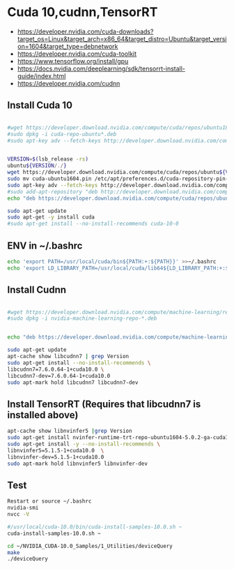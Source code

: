 Cuda 10,cudnn,TensorRT
======================
 * https://developer.nvidia.com/cuda-downloads?target_os=Linux&target_arch=x86_64&target_distro=Ubuntu&target_version=1604&target_type=debnetwork
 * https://developer.nvidia.com/cuda-toolkit
 * https://www.tensorflow.org/install/gpu
 * https://docs.nvidia.com/deeplearning/sdk/tensorrt-install-guide/index.html
 * https://developer.nvidia.com/cudnn


Install Cuda 10
---------------
```bash

#wget https://developer.download.nvidia.com/compute/cuda/repos/ubuntu1804/x86_64/cuda-repo-ubuntu1604_10.1.168-1_amd64.deb
#sudo dpkg -i cuda-repo-ubuntu*.deb
#sudo apt-key adv --fetch-keys http://developer.download.nvidia.com/compute/cuda/repos/ubuntu${VERSION/./}/x86_64/7fa2af80.pub


VERSION=$(lsb_release -rs)
ubuntu${VERSION/./}
wget https://developer.download.nvidia.com/compute/cuda/repos/ubuntu${VERSION/./}/x86_64/cuda-ubuntu1604.pin
sudo mv cuda-ubuntu1604.pin /etc/apt/preferences.d/cuda-repository-pin-600
sudo apt-key adv --fetch-keys http://developer.download.nvidia.com/compute/cuda/repos/ubuntu${VERSION/./}/x86_64/7fa2af80.pub
#sudo add-apt-repository "deb http://developer.download.nvidia.com/compute/cuda/repos/ubuntu${VERSION/./}/x86_64/ /"
echo "deb https://developer.download.nvidia.com/compute/cuda/repos/ubuntu${VERSION/./}/x86_64 /" |  sudo tee /etc/apt/sources.list.d/cuda.list  > /dev/null

sudo apt-get update
sudo apt-get -y install cuda
#sudo apt-get install --no-install-recommends cuda-10-0 


```

ENV in ~/.bashrc
-----------------
```bash
echo 'export PATH=/usr/local/cuda/bin${PATH:+:${PATH}}' >>~/.bashrc
echo 'export LD_LIBRARY_PATH=/usr/local/cuda/lib64${LD_LIBRARY_PATH:+:${LD_LIBRARY_PATH}}' >>~/.bashrc
```


Install Cudnn
--------------
```bash

#wget https://developer.download.nvidia.com/compute/machine-learning/repos/ubuntu${VERSION/./}/x86_64/nvidia-machine-learning-repo-ubuntu1604_1.0.0-1_amd64.deb
#sudo dpkg -i nvidia-machine-learning-repo-*.deb


echo "deb https://developer.download.nvidia.com/compute/machine-learning/repos/ubuntu${VERSION/./}/x86_64 /"  |  sudo tee  /etc/apt/sources.list.d/nvidia-ml.list> /dev/null

sudo apt-get update
apt-cache show libcudnn7 | grep Version
sudo apt-get install --no-install-recommends \
libcudnn7=7.6.0.64-1+cuda10.0 \
libcudnn7-dev=7.6.0.64-1+cuda10.0
sudo apt-mark hold libcudnn7 libcudnn7-dev 

```

Install TensorRT (Requires that libcudnn7 is installed above)
-----------------
```bash
apt-cache show libnvinfer5 |grep Version
sudo apt-get install nvinfer-runtime-trt-repo-ubuntu1604-5.0.2-ga-cuda10.0 
sudo apt-get install -y --no-install-recommends \
libnvinfer5=5.1.5-1+cuda10.0  \
libnvinfer-dev=5.1.5-1+cuda10.0
sudo apt-mark hold libnvinfer5 libnvinfer-dev
```

Test
----
```bash
Restart or source ~/.bashrc
nvidia-smi
nvcc -V

#/usr/local/cuda-10.0/bin/cuda-install-samples-10.0.sh ~
cuda-install-samples-10.0.sh ~

cd ~/NVIDIA_CUDA-10.0_Samples/1_Utilities/deviceQuery
make
./deviceQuery
```
